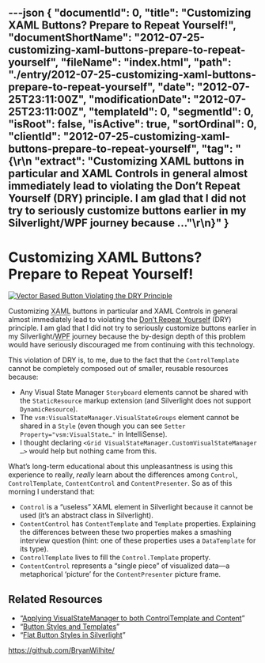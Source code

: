 ---json
{
  "documentId": 0,
  "title": "Customizing XAML Buttons? Prepare to Repeat Yourself!",
  "documentShortName": "2012-07-25-customizing-xaml-buttons-prepare-to-repeat-yourself",
  "fileName": "index.html",
  "path": "./entry/2012-07-25-customizing-xaml-buttons-prepare-to-repeat-yourself",
  "date": "2012-07-25T23:11:00Z",
  "modificationDate": "2012-07-25T23:11:00Z",
  "templateId": 0,
  "segmentId": 0,
  "isRoot": false,
  "isActive": true,
  "sortOrdinal": 0,
  "clientId": "2012-07-25-customizing-xaml-buttons-prepare-to-repeat-yourself",
  "tag": "{\r\n  \"extract\": \"Customizing XAML buttons in particular and XAML Controls in general almost immediately lead to violating the Don’t Repeat Yourself (DRY) principle. I am glad that I did not try to seriously customize buttons earlier in my Silverlight/WPF journey because ...\"\r\n}"
}
---

# Customizing XAML Buttons? Prepare to Repeat Yourself!

[<img alt="Vector Based Button Violating the DRY Principle" src="http://farm9.staticflickr.com/8425/7645847590_b981cb2316.jpg">](http://www.flickr.com/photos/wilhite/7645847590/in/photostream "Vector Based Button Violating the DRY Principle")

Customizing <acronym title="Extensible Application Markup Language">XAML</acronym> buttons in particular and XAML Controls in general almost immediately lead to violating the [Don’t Repeat Yourself](http://en.wikipedia.org/wiki/Don't_repeat_yourself) (DRY) principle. I am glad that I did not try to seriously customize buttons earlier in my Silverlight/<acronym title="Windows Presentation Foundation">WPF</acronym> journey because the by-design depth of this problem would have seriously discouraged me from continuing with this technology.

This violation of DRY is, to me, due to the fact that the `ControlTemplate` cannot be completely composed out of smaller, reusable resources because:

* Any Visual State Manager `Storyboard` elements cannot be shared with the `StaticResource` markup extension (and Silverlight does not support `DynamicResource`).
* The `vsm:VisualStateManager.VisualStateGroups` element cannot be shared in a `Style` (even though you can see `Setter Property="vsm:VisualState…"` in IntelliSense).
* I thought declaring `<Grid VisualStateManager.CustomVisualStateManager …>` would help but nothing came from this.

What’s long-term educational about this unpleasantness is using this experience to really, *really* learn about the differences among `Control`, `ControlTemplate`, `ContentControl` and `ContentPresenter`. So as of this morning I understand that:

* `Control` is a “useless” XAML element in Silverlight because it cannot be used (it’s an abstract class in Silverlight).
* `ContentControl` has `ContentTemplate` and `Template` properties. Explaining the differences between these two properties makes a smashing interview question (hint: one of these properties uses a `DataTemplate` for its type).
* `ControlTemplate` lives to fill the `Control.Template` property.
* `ContentControl` represents a “single piece” of visualized data—a metaphorical ‘picture’ for the `ContentPresenter` picture frame.

## Related Resources

* “[Applying VisualStateManager to both ControlTemplate and Content](http://stackoverflow.com/questions/10408788/applying-visualstatemanager-to-both-controltemplate-and-content/11642968)”
* “[Button Styles and Templates](http://msdn.microsoft.com/en-us/library/cc278069(v=vs.95).aspx)”
* “[Flat Button Styles in Silverlight](http://www.c-sharpcorner.com/Blogs/6660/flat-button-styles-in-silverlight.aspx)”

<https://github.com/BryanWilhite/>

